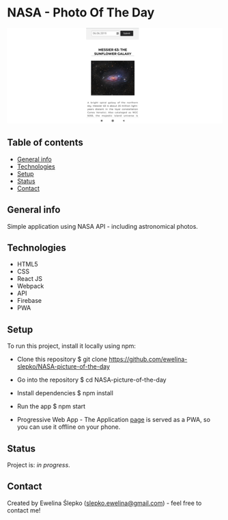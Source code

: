 # NASA - Photo Of The Day
![screenshot](src/images/app_screenshot.png)

## Table of contents
* [General info](#general-info)
* [Technologies](#technologies)
* [Setup](#setup)
* [Status](#status)
* [Contact](#contact)

## General info
Simple application using NASA API - including astronomical photos.

## Technologies
* HTML5
* CSS
* React JS
* Webpack
* API
* Firebase
* PWA

## Setup
To run this project, install it locally using npm:

* Clone this repository
$ git clone https://github.com/ewelina-slepko/NASA-picture-of-the-day

* Go into the repository
$ cd NASA-picture-of-the-day

* Install dependencies
$ npm install

* Run the app
$ npm start

* Progressive Web App - 
The Application [page](https://nasa-get-the-photo.firebaseapp.com/) is served as a PWA, so you can use it offline on your phone.

## Status
Project is: _in progress_.

## Contact
Created by Ewelina Ślepko (slepko.ewelina@gmail.com) - feel free to contact me!

